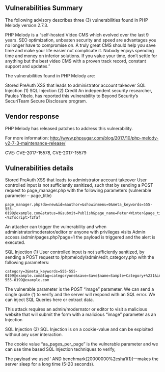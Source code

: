 ## Vulnerabilities Summary
The following advisory describes three (3) vulnerabilities found in PHP Melody version 2.7.3.

PHP Melody is a “self-hosted Video CMS which evolved over the last 9 years. SEO optimization, unbeaten security and speed are advantages you no longer have to compromise on.
A truly great CMS should help you save time and make your life easier not complicate it. Nobody enjoys spending time and money on inferior solutions. If you value your time, don’t settle for anything but the best video CMS with a proven track record, constant support and updates.”

The vulnerabilities found in PHP Melody are:

Stored PreAuth XSS that leads to administrator account takeover
SQL Injection (1)
SQL Injection (2)
Credit
An independent security researcher, Paulos Yibelo, has reported this vulnerability to Beyond Security’s SecuriTeam Secure Disclosure program.

## Vendor response
PHP Melody has released patches to address this vulnerability.

For more information: http://www.phpsugar.com/blog/2017/10/php-melody-v2-7-3-maintenance-release/

CVE: CVE-2017-15578, CVE-2017-15579

## Vulnerabilities details

Stored PreAuth XSS that leads to administrator account takeover
User controlled input is not sufficiently sanitized, such that by sending a POST request to page_manager.php with the following parameters (vulnerable parameter – page_title)


```
page_manager.php?do=new&id=&author=&showinmenu=0&meta_keywords=555-555-0199@example.com&status=0&submit=Publish&page_name=Peter+Winter&page_title=408b7<script>alert(1)<%2fscript>f2faf
```

An attacker can trigger the vulnerability and when administrator/moderator/editor or anyone with privileges visits Admin access /admin/pages.php?page=1 the payload is triggered and the alert is executed.


SQL Injection (1)
User controlled input is not sufficiently sanitized, by sending a POST request to /phpmelody/admin/edit_category.php with the following parameters:


```
category=3&meta_keywords=555-555-0199@example.com&tag=categoryone&save=Save$name=Sample+Category+%231&image='&meta_title=555-555-0199@example.com
```

The vulnerable parameter is the POST “image” parameter. We can send a single quote (‘) to verify and the server will respond with an SQL error. We can inject SQL Queries here or extract data.

This attack requires an admin/modernator or editor to visit a malicious website that will submit the form with a malicious “image” parameter as an Injection


SQL Injection (2)
SQL Injection is on a cookie-value and can be exploited without any user interaction.

The cookie value “aa_pages_per_page” is the vulnerable parameter and we can use time based SQL Injection techniques to verify,

The payload we used ‘ AND benchmark(20000000%2csha1(1))—makes the server sleep for a long time (5-20 seconds).